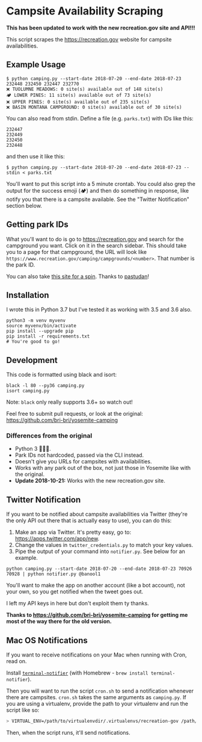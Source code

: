 # Campsite Availability Scraping

**This has been updated to work with the new recreation.gov site and API!!!**

This script scrapes the https://recreation.gov website for campsite availabilities.

## Example Usage

```
$ python camping.py --start-date 2018-07-20 --end-date 2018-07-23 232448 232450 232447 232770
❌ TUOLUMNE MEADOWS: 0 site(s) available out of 148 site(s)
🏕 LOWER PINES: 11 site(s) available out of 73 site(s)
❌ UPPER PINES: 0 site(s) available out of 235 site(s)
❌ BASIN MONTANA CAMPGROUND: 0 site(s) available out of 30 site(s)
```

You can also read from stdin. Define a file (e.g. `parks.txt`) with IDs like this:

```
232447
232449
232450
232448
```

and then use it like this:

```
$ python camping.py --start-date 2018-07-20 --end-date 2018-07-23 --stdin < parks.txt
```

You'll want to put this script into a 5 minute crontab. You could also grep the output for the success emoji (🏕) and then do something in response, like notify you that there is a campsite available. See the "Twitter Notification" section below.

## Getting park IDs

What you'll want to do is go to https://recreation.gov and search for the campground you want. Click on it in the search sidebar. This should take you to a page for that campground, the URL will look like `https://www.recreation.gov/camping/campgrounds/<number>`. That number is the park ID.

You can also take [this site for a spin](https://pastudan.github.io/national-parks/). Thanks to [pastudan](https://github.com/pastudan)!

## Installation

I wrote this in Python 3.7 but I've tested it as working with 3.5 and 3.6 also.

```
python3 -m venv myvenv
source myvenv/bin/activate
pip install --upgrade pip
pip install -r requirements.txt
# You're good to go!
```

## Development

This code is formatted using black and isort:

```
black -l 80 --py36 camping.py
isort camping.py
```

Note: `black` only really supports 3.6+ so watch out!

Feel free to submit pull requests, or look at the original: https://github.com/bri-bri/yosemite-camping

### Differences from the original

-   Python 3 🐍🐍🐍.
-   Park IDs not hardcoded, passed via the CLI instead.
-   Doesn't give you URLs for campsites with availabilities.
-   Works with any park out of the box, not just those in Yosemite like with the original.
-   **Update 2018-10-21:** Works with the new recreation.gov site.

## Twitter Notification

If you want to be notified about campsite availabilities via Twitter (they're the only API out there that is actually easy to use), you can do this:

1. Make an app via Twitter. It's pretty easy, go to: https://apps.twitter.com/app/new.
2. Change the values in `twitter_credentials.py` to match your key values.
3. Pipe the output of your command into `notifier.py`. See below for an example.

```
python camping.py --start-date 2018-07-20 --end-date 2018-07-23 70926 70928 | python notifier.py @banool1
```

You'll want to make the app on another account (like a bot account), not your own, so you get notified when the tweet goes out.

I left my API keys in here but don't exploit them ty thanks.

**Thanks to https://github.com/bri-bri/yosemite-camping for getting me most of the way there for the old version.**

## Mac OS Notifications

If you want to receive notifications on your Mac when running with Cron, read on.

Install [`terminal-notifier`](https://github.com/julienXX/terminal-notifier) (with Homebrew - `brew install terminal-notifier`).

Then you will want to run the script `cron.sh` to send a notification whenever there are campsites. `cron.sh` takes the same arguments as `camping.py`. If you are using a virtualenv, provide the path to your virtualenv and run the script like so:

```sh
> VIRTUAL_ENV=/path/to/virtualenvdir/.virtualenvs/recreation-gov /path/to/respository/cron.sh --start-date 2019-11-11 --end-date 2019-11-12 232447
```

Then, when the script runs, it'll send notifications.
